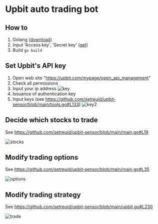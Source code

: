 # Upbit auto trading bot



## How to
1. Golang ([download](https://go.dev/doc/install))
2. Input 'Access key', 'Secret key' ([get](https://upbit.com/mypage/open_api_management))
3. Build `go build`



## Set Upbit's API key
1. Open web site "https://upbit.com/mypage/open_api_management"
2. Check all permissions
3. Input your ip address
![key](https://user-images.githubusercontent.com/11921622/147729103-0371824a-aac4-4b02-b718-b9db72c59c8e.png)
4. Issuance of authentication key
5. Input keys (see https://github.com/setreuid/upbit-sensor/blob/main/tools.go#L133)
![key2](https://user-images.githubusercontent.com/11921622/147729911-4fc96ea0-fae0-4ebd-a3f0-d249c26b87fc.png)



## Decide which stocks to trade
See https://github.com/setreuid/upbit-sensor/blob/main/main.go#L19

![stocks](https://user-images.githubusercontent.com/11921622/147730035-2613a8f6-8004-41f4-84cd-3bc39328fba6.png)


## Modify trading options
See https://github.com/setreuid/upbit-sensor/blob/main/main.go#L35

![options](https://user-images.githubusercontent.com/11921622/147730114-1b1d25f6-37d6-44ae-8452-dd64ae62bba2.png)


## Modify trading strategy
See https://github.com/setreuid/upbit-sensor/blob/main/upbit.go#L230

![trade](https://user-images.githubusercontent.com/11921622/147730038-9a487169-519f-48b2-bddb-be67da903490.png)
